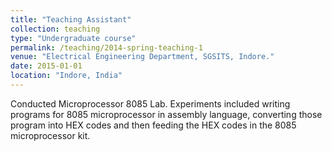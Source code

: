 ```yaml
---
title: "Teaching Assistant"
collection: teaching
type: "Undergraduate course"
permalink: /teaching/2014-spring-teaching-1
venue: "Electrical Engineering Department, SGSITS, Indore."
date: 2015-01-01
location: "Indore, India"
---
```


Conducted Microprocessor 8085 Lab. Experiments included writing programs for 8085 microprocessor in assembly language, converting those program into HEX codes and then feeding the HEX codes
in the 8085 microprocessor kit.


